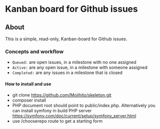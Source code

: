 # Kanban board for Github issues

## About

This is a simple, read-only, Kanban-board for Github issues.

### Concepts and workflow

* `Queued:` are open issues, in a milestone with no one assigned
* `Active:` are any open issue, in a milestone with someone assigned
* `Completed:` are any issues in a milestone that is closed

#### How to install and use

* git clone https://github.com/Mojihito/skeleton.git
* composer install
* PHP document root should point to public/index.php. 
Alternatively you can install symfony in build PHP server
https://symfony.com/doc/current/setup/symfony_server.html
* use /chooserepo route to get a starting form
